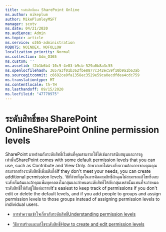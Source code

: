 ```yaml
---
title: ระดับสิทธิ์ของ SharePoint Online
ms.author: mikeplum
author: MikePlumleyMSFT
manager: scotv
ms.date: 04/21/2020
ms.audience: Admin
ms.topic: article
ms.service: o365-administration
ROBOTS: NOINDEX, NOFOLLOW
localization_priority: Normal
ms.collection: Adm_O365
ms.custom: ''
ms.assetid: f2b1b6b4-10c9-4e83-b9cb-529a0b8a3c55
ms.openlocfilehash: 3657a3f01b362fbe8877c342ec59f10b9a1b63ab
ms.sourcegitcommit: c6692ce0fa1358ec3529e59ca0ecdfdea4cdc759
ms.translationtype: MT
ms.contentlocale: th-TH
ms.lasthandoff: 09/15/2020
ms.locfileid: "47770975"
---
```

# <a name="sharepoint-online-permission-levels"></a><span data-ttu-id="e314b-102">ระดับสิทธิ์ของ SharePoint Online</span><span class="sxs-lookup"><span data-stu-id="e314b-102">SharePoint Online permission levels</span></span>

<span data-ttu-id="e314b-103">SharePoint มาพร้อมกับระดับสิทธิ์เริ่มต้นที่คุณสามารถใช้ได้เช่นการสนับสนุนและการดูเท่านั้น</span><span class="sxs-lookup"><span data-stu-id="e314b-103">SharePoint comes with some default permission levels that you can use, such as Contribute and View Only.</span></span> <span data-ttu-id="e314b-104">ถ้าพวกเขาไม่ตรงกับความต้องการของคุณคุณสามารถสร้างระดับสิทธิ์เพิ่มเติมได้</span><span class="sxs-lookup"><span data-stu-id="e314b-104">If they don't meet your needs, you can create additional permission levels.</span></span> <span data-ttu-id="e314b-105">วิธีที่ง่ายที่สุดในการติดตามสิทธิ์ถ้าคุณไม่สามารถแก้ไขหรือลบระดับเริ่มต้นและถ้าคุณเพิ่มบุคคลลงในกลุ่มและกำหนดระดับสิทธิ์ให้กับกลุ่มเหล่านั้นแทนที่จะกำหนดระดับสิทธิ์ให้กับผู้ใช้แต่ละราย</span><span class="sxs-lookup"><span data-stu-id="e314b-105">It's easiest to keep track of permissions if you don't edit or delete the default levels, and if you add people to groups and assign permission levels to those groups instead of assigning permission levels to individual users.</span></span>
  
- [<span data-ttu-id="e314b-106">การทำความเข้าใจเกี่ยวกับระดับสิทธิ์</span><span class="sxs-lookup"><span data-stu-id="e314b-106">Understanding permission levels</span></span>](https://go.microsoft.com/fwlink/?linkid=867071)
    
- [<span data-ttu-id="e314b-107">วิธีการสร้างและแก้ไขระดับสิทธิ์</span><span class="sxs-lookup"><span data-stu-id="e314b-107">How to create and edit permission levels</span></span>](https://go.microsoft.com/fwlink/?linkid=867072)
    

